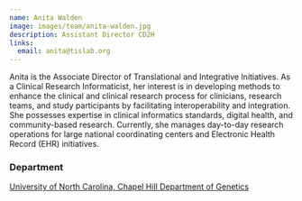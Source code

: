 ```yaml
---
name: Anita Walden
image: images/team/anita-walden.jpg
description: Assistant Director CD2H
links:
  email: anita@tislab.org
---
```


Anita is the Associate Director of Translational and Integrative Initiatives.
As a Clinical Research Informaticist, her interest is in developing methods to enhance the clinical and clinical research process for clinicians, research teams, and study participants by facilitating interoperability and integration. She possesses expertise in clinical informatics standards, digital health, and community-based research. Currently, she manages day-to-day research operations for large national coordinating centers and Electronic Health Record (EHR) initiatives.

### Department

[University of North Carolina, Chapel Hill Department of Genetics](https://www.med.unc.edu/genetics)
